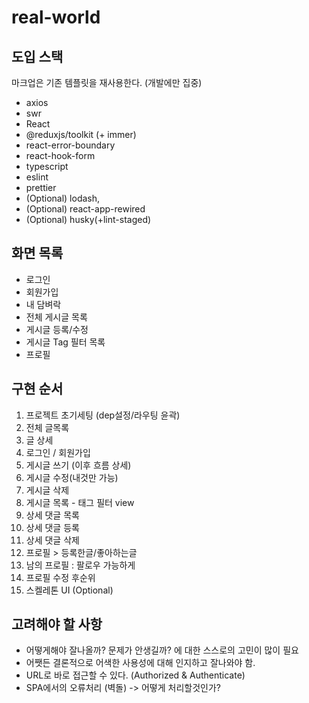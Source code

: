 # real-world

## 도입 스택

마크업은 기존 템플릿을 재사용한다. (개발에만 집중)

- axios
- swr
- React
- @reduxjs/toolkit (+ immer)
- react-error-boundary
- react-hook-form
- typescript
- eslint
- prettier
- (Optional) lodash,
- (Optional) react-app-rewired
- (Optional) husky(+lint-staged)

## 화면 목록

- 로그인
- 회원가입
- 내 담벼락
- 전체 게시글 목록
- 게시글 등록/수정
- 게시글 Tag 필터 목록
- 프로필

## 구현 순서

1. 프로젝트 초기세팅 (dep설정/라우팅 윤곽)
2. 전체 글목록
3. 글 상세
4. 로그인 / 회원가입
5. 게시글 쓰기 (이후 흐름 상세)
6. 게시글 수정(내것만 가능)
7. 게시글 삭제
8. 게시글 목록 - 태그 필터 view
9. 상세 댓글 목록
10. 상세 댓글 등록
11. 상세 댓글 삭제
12. 프로필 > 등록한글/좋아하는글
13. 남의 프로필 : 팔로우 가능하게
14. 프로필 수정 후순위
15. 스켈레톤 UI (Optional)

## 고려해야 할 사항

- 어떻게해야 잘나올까? 문제가 안생길까? 에 대한 스스로의 고민이 많이 필요
- 어쨋든 결론적으로 어색한 사용성에 대해 인지하고 잘나와야 함.
- URL로 바로 접근할 수 있다. (Authorized & Authenticate)
- SPA에서의 오류처리 (벽돌) -> 어떻게 처리할것인가?
